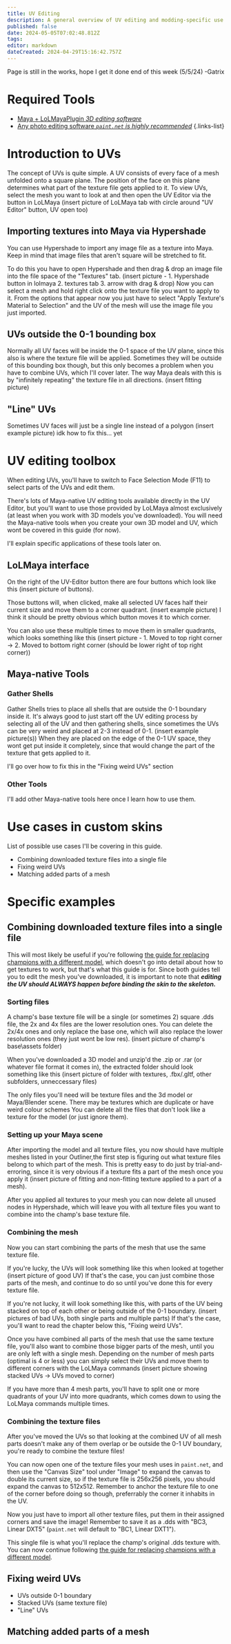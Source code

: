 ```yaml
---
title: UV Editing
description: A general overview of UV editing and modding-specific use cases of it
published: false
date: 2024-05-05T07:02:48.812Z
tags: 
editor: markdown
dateCreated: 2024-04-29T15:16:42.757Z
---
```


Page is still in the works, hope I get it done end of this week (5/5/24)
-Gatrix
# Required Tools
- [Maya + LoLMayaPlugin *3D editing software*](https://wiki.runeforge.io/en/core-guides/tools/maya)
- [Any photo editing software *`paint.net` is highly recommended*](https://wiki.runeforge.io/en/core-guides/tools/paint-net)
{.links-list}

# Introduction to UVs

The concept of UVs is quite simple.
A UV consists of every face of a mesh unfolded onto a square plane. The position of the face on this plane determines what part of the texture file gets applied to it.
To view UVs, select the mesh you want to look at and then open the UV Editor via the button in LoLMaya (insert picture of LoLMaya tab with circle around "UV Editor" button, UV open too)

## Importing textures into Maya via Hypershade
You can use Hypershade to import any image file as a texture into Maya. 
Keep in mind that image files that aren't square will be stretched to fit.

To do this you have to open Hypershade and then drag & drop an image file into the file space of the "Textures" tab.
(insert picture - 1. Hypershade button in lolmaya 2. textures tab 3. arrow with drag & drop)
Now you can select a mesh and hold right click onto the texture file you want to apply to it. 
From the options that appear now you just have to select "Apply Texture's Material to Selection" and the UV of the mesh will use the image file you just imported.

## UVs outside the 0-1 bounding box
Normally all UV faces will be inside the 0-1 space of the UV plane, since this also is where the texture file will be applied. 
Sometimes they will be outside of this bounding box though, but this only becomes a problem when you have to combine UVs, which I'll cover later.
The way Maya deals with this is by "infinitely repeating" the texture file in all directions. (insert fitting picture)

## "Line" UVs
Sometimes UV faces will just be a single line instead of a polygon (insert example picture)
idk how to fix this... yet


# UV editing toolbox

When editing UVs, you'll have to switch to Face Selection Mode (F11) to select parts of the UVs and edit them.

There's lots of Maya-native UV editing tools available directly in the UV Editor, but you'll want to use those provided by LoLMaya almost exclusively (at least when you work with 3D models you've downloaded).
You will need the Maya-native tools when you create your own 3D model and UV, which wont be covered in this guide (for now).

I'll explain specific applications of these tools later on.

## LoLMaya interface

On the right of the UV-Editor button there are four buttons which look like this (insert picture of buttons).

Those buttons will, when clicked, make all selected UV faces half their current size and move them to a corner quadrant. (insert example picture)
I think it should be pretty obvious which button moves it to which corner.

You can also use these multiple times to move them in smaller quadrants, which looks something like this (insert picture - 1. Moved to top right corner -> 2. Moved to bottom right corner (should be lower right of top right corner))

## Maya-native Tools

### Gather Shells
Gather Shells tries to place all shells that are outside the 0-1 boundary inside it.
It's always good to just start off the UV editing process by selecting all of the UV and then gathering shells, since sometimes the UVs can be very weird and placed at 2-3 instead of 0-1. (insert example picture(s))
When they are placed on the edge of the 0-1 UV space, they wont get put inside it completely, since that would change the part of the texture that gets applied to it.

I'll go over how to fix this in the "Fixing weird UVs" section

### Other Tools
I'll add other Maya-native tools here once I learn how to use them.

# Use cases in custom skins
List of possible use cases I'll be covering in this guide.
- Combining downloaded texture files into a single file
- Fixing weird UVs
- Matching added parts of a mesh

# Specific examples
## Combining downloaded texture files into a single file
This will most likely be useful if you're following [the guide for replacing champions with a different model](https://wiki.runeforge.io/en/specific-guide/3d-modelling/Replacing-Champion-With-a-Completely-Different-Model), which doesn't go into detail about how to get textures to work, but that's what this guide is for.
Since both guides tell you to edit the mesh you've downloaded, it is important to note that ***editing the UV should ALWAYS happen before binding the skin to the skeleton.***

### Sorting files
A champ's base texture file will be a single (or sometimes 2) square .dds file, the 2x and 4x files are the lower resolution ones. You can delete the 2x/4x ones and only replace the base one, which will also replace the lower resolution ones (they just wont be low res). (insert picture of champ's base\assets folder)

When you've downloaded a 3D model and unzip'd the .zip or .rar (or whatever file format it comes in), the extracted folder should look something like this
(insert picture of folder with textures, .fbx/.gltf, other subfolders, unneccessary files)

The only files you'll need will be texture files and the 3d model or Maya/Blender scene. There may be textures which are duplicate or have weird colour schemes
You can delete all the files that don't look like a texture for the model (or just ignore them).

### Setting up your Maya scene
After importing the model and all texture files, you now should have multiple meshes listed in your Outliner,the first step is figuring out what texture files belong to which part of the mesh. This is pretty easy to do just by trial-and-erroring, since it is very obvious if a texture fits a part of the mesh once you apply it (insert picture of fitting and non-fitting texture applied to a part of a mesh).

After you applied all textures to your mesh you can now delete all unused nodes in Hypershade, which will leave you with all texture files you want to combine into the champ's base texture file.

### Combining the mesh
Now you can start combining the parts of the mesh that use the same texture file.

If you're lucky, the UVs will look something like this when looked at together (insert picture of good UV)
If that's the case, you can just combine those parts of the mesh, and continue to do so until you've done this for every texture file.

If you're not lucky, it will look something like this, with parts of the UV being stacked on top of each other or being outside of the 0-1 boundary. 
(insert pictures of bad UVs, both single parts and multiple parts)
If that's the case, you'll want to read the chapter below this, "Fixing weird UVs".

Once you have combined all parts of the mesh that use the same texture file, you'll also want to combine those bigger parts of the mesh, until you are only left with a single mesh. 
Depending on the number of mesh parts (optimal is 4 or less) you can simply select their UVs and move them to different corners with the LoLMaya commands (insert picture showing stacked UVs -> UVs moved to corner)

If you have more than 4 mesh parts, you'll have to split one or more quadrants of your UV into more quadrants, which comes down to using the LoLMaya commands multiple times.

### Combining the texture files
After you've moved the UVs so that looking at the combined UV of all mesh parts doesn't make any of them overlap or be outside the 0-1 UV boundary, you're ready to combine the texture files!

You can now open one of the texture files your mesh uses in `paint.net`, and then use the "Canvas Size" tool under "Image" to expand the canvas to double its current size, so if the texture file is 256x256 pixels, you should expand the canvas to 512x512. 
Remember to anchor the texture file to one of the corner before doing so though, preferrably the corner it inhabits in the UV.

Now you just have to import all other texture files, put them in their assigned corners and save the image!
Remember to save it as a .dds with "BC3, Linear DXT5" (`paint.net` will default to "BC1, Linear DXT1").

This single file is what you'll replace the champ's original .dds texture with.
You can now continue following [the guide for replacing champions with a different model](https://wiki.runeforge.io/en/specific-guide/3d-modelling/Replacing-Champion-With-a-Completely-Different-Model).

## Fixing weird UVs
- UVs outside 0-1 boundary
- Stacked UVs (same texture file)
- "Line" UVs

## Matching added parts of a mesh
